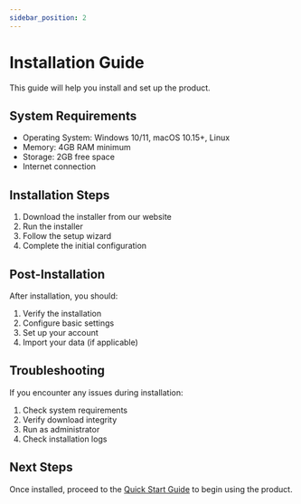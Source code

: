 ```yaml
---
sidebar_position: 2
---
```


# Installation Guide

This guide will help you install and set up the product.

## System Requirements

- Operating System: Windows 10/11, macOS 10.15+, Linux
- Memory: 4GB RAM minimum
- Storage: 2GB free space
- Internet connection

## Installation Steps

1. Download the installer from our website
2. Run the installer
3. Follow the setup wizard
4. Complete the initial configuration

## Post-Installation

After installation, you should:

1. Verify the installation
2. Configure basic settings
3. Set up your account
4. Import your data (if applicable)

## Troubleshooting

If you encounter any issues during installation:

1. Check system requirements
2. Verify download integrity
3. Run as administrator
4. Check installation logs

## Next Steps

Once installed, proceed to the [Quick Start Guide](./quickstart) to begin using the product. 
